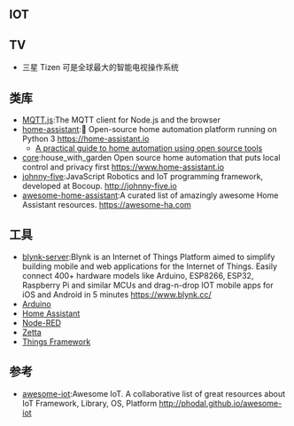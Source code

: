 ## IOT

## TV

* 三星 Tizen 可是全球最大的智能电视操作系统

## 类库

* [MQTT.js](https://github.com/mqttjs/MQTT.js):The MQTT client for Node.js and the browser
* [home-assistant](https://github.com/home-assistant/home-assistant):🏡 Open-source home automation platform running on Python 3 <https://home-assistant.io>
	* [A practical guide to home automation using open source tools](https://opensource.com/sites/default/files/gated-content/a_practical_guide_to_home_automation_using_open_source_tools.pdf)
* [core](https://github.com/home-assistant/core):house_with_garden Open source home automation that puts local control and privacy first <https://www.home-assistant.io>
* [johnny-five](https://github.com/rwaldron/johnny-five):JavaScript Robotics and IoT programming framework, developed at Bocoup. <http://johnny-five.io>
* [awesome-home-assistant](https://github.com/frenck/awesome-home-assistant):A curated list of amazingly awesome Home Assistant resources. <https://awesome-ha.com>

## 工具

* [blynk-server](https://github.com/blynkkk/blynk-server):Blynk is an Internet of Things Platform aimed to simplify building mobile and web applications for the Internet of Things. Easily connect 400+ hardware models like Arduino, ESP8266, ESP32, Raspberry Pi and similar MCUs and drag-n-drop IOT mobile apps for iOS and Android in 5 minutes <https://www.blynk.cc/>
* [Arduino](link)
* [Home Assistant](link)
* [Node-RED](link)
* [Zetta](link)
* [Things Framework](https://iot.mozilla.org/things/)

## 参考

* [awesome-iot](https://github.com/phodal/awesome-iot):Awesome IoT. A collaborative list of great resources about IoT Framework, Library, OS, Platform http://phodal.github.io/awesome-iot
